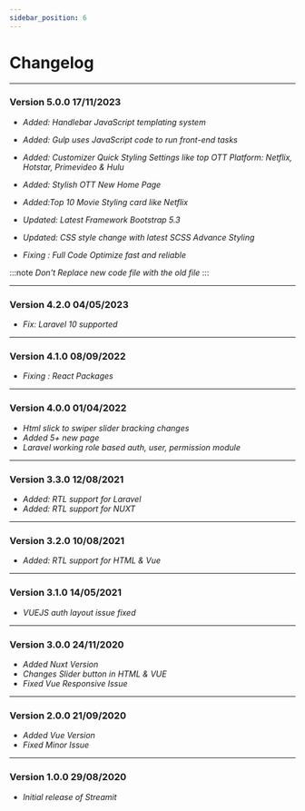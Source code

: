 ```yaml
---
sidebar_position: 6
---
```


# Changelog

<hr />

### Version 5.0.0 <span className="badge release_date">17/11/2023</span>

- _Added: Handlebar JavaScript templating system_

- _Added: Gulp uses JavaScript code to run front-end tasks_

- _Added: Customizer Quick Styling Settings like top OTT Platform: Netflix, Hotstar, Primevideo & Hulu_

- _Added: Stylish OTT New Home Page_

- _Added:Top 10 Movie Styling card like Netflix_

- _Updated: Latest Framework Bootstrap 5.3_

- _Updated: CSS style change with latest SCSS Advance Styling_

- _Fixing : Full Code Optimize fast and reliable_

:::note
_Don't Replace new code file with the old file_
:::

<hr />

### Version 4.2.0 <span className="badge release_date">04/05/2023</span>

- _Fix: Laravel 10 supported_

<hr />

### Version 4.1.0 <span className="badge release_date">08/09/2022</span>

- _Fixing : React Packages_

<hr />

### Version 4.0.0 <span className="badge release_date">01/04/2022</span>

- _Html slick to swiper slider bracking changes_
- _Added 5+ new page_
- _Laravel working role based auth, user, permission module_

<hr />

### Version 3.3.0 <span className="badge release_date">12/08/2021</span>

- _Added: RTL support for Laravel_
- _Added: RTL support for NUXT_

<hr />

### Version 3.2.0 <span className="badge release_date">10/08/2021</span>

- _Added: RTL support for HTML & Vue_

<hr />

### Version 3.1.0 <span className="badge release_date">14/05/2021</span>

- _VUEJS auth layout issue fixed_

<hr />

### Version 3.0.0 <span className="badge release_date">24/11/2020</span>

- _Added Nuxt Version_
- _Changes Slider button in HTML & VUE_
- _Fixed Vue Responsive Issue_

<hr />

### Version 2.0.0 <span className="badge release_date">21/09/2020</span>

- _Added Vue Version_
- _Fixed Minor Issue_

<hr />

### Version 1.0.0 <span className="badge release_date">29/08/2020</span>

- _Initial release of Streamit_
